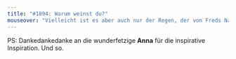 ```yaml
---
title: "#1894: Warum weinst du?"
mouseover: "Vielleicht ist es aber auch nur der Regen, der von Freds Nasenspitze... Ach nee, doch nicht."
---
```


PS: 
Dankedankedanke an die wunderfetzige <strong>Anna</strong> für die inspirative Inspiration.
Und so.
